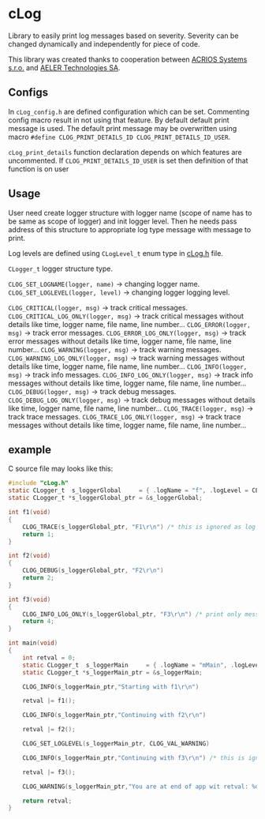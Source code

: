 # cLog

Library to easily print log messages based on severity. Severity can be changed dynamically and independently for piece of code.

This library was created thanks to cooperation between [ACRIOS Systems s.r.o.](https://acrios.com) and [AELER Technologies SA](https://www.aeler.com/).

## Configs

In `cLog_config.h` are defined configuration which can be set. Commenting config macro result in not using that feature. By default default print message is used. The default print message may be overwritten using macro `#define CLOG_PRINT_DETAILS_ID CLOG_PRINT_DETAILS_ID_USER`.

`cLog_print_details` function declaration depends on which features are uncommented. If `CLOG_PRINT_DETAILS_ID_USER` is set then definition of that function is on user

## Usage

User need create logger structure with logger name (scope of name has to be same as scope of logger) and init logger level. Then he needs pass address of this structure to appropriate log type message with message to print.

Log levels are defined using `CLogLevel_t` enum type in [cLog.h](cLog.h) file.

`CLogger_t` logger structure type.

`CLOG_SET_LOGNAME(logger, name)` -> changing logger name.
`CLOG_SET_LOGLEVEL(logger, level)` -> changing logger logging level.

`CLOG_CRITICAL(logger, msg)` -> track critical messages.
`CLOG_CRITICAL_LOG_ONLY(logger, msg)` -> track critical messages without details like time, logger name, file name, line number...
`CLOG_ERROR(logger, msg)` -> track error messages.
`CLOG_ERROR_LOG_ONLY(logger, msg)` -> track error messages without details like time, logger name, file name, line number...
`CLOG_WARNING(logger, msg)` -> track warning messages.
`CLOG_WARNING_LOG_ONLY(logger, msg)` -> track warning messages without details like time, logger name, file name, line number...
`CLOG_INFO(logger, msg)` -> track info messages.
`CLOG_INFO_LOG_ONLY(logger, msg)` -> track info messages without details like time, logger name, file name, line number...
`CLOG_DEBUG(logger, msg)` -> track debug messages.
`CLOG_DEBUG_LOG_ONLY(logger, msg)` -> track debug messages without details like time, logger name, file name, line number...
`CLOG_TRACE(logger, msg)` -> track trace messages.
`CLOG_TRACE_LOG_ONLY(logger, msg)` -> track trace messages without details like time, logger name, file name, line number...

## example

C source file may looks like this:

```C
#include "cLog.h"
static CLogger_t  s_loggerGlobal     = { .logName = "f", .logLevel = CLOG_VAL_DEBUG };
static CLogger_t *s_loggerGlobal_ptr = &s_loggerGlobal;

int f1(void)
{
    CLOG_TRACE(s_loggerGlobal_ptr, "F1\r\n") /* this is ignored as log level is set to CLOG_VAL_DEBUG */
    return 1;
}

int f2(void)
{
    CLOG_DEBUG(s_loggerGlobal_ptr, "F2\r\n")
    return 2;
}

int f3(void)
{
    CLOG_INFO_LOG_ONLY(s_loggerGlobal_ptr, "F3\r\n") /* print only message without details */
    return 4;
}

int main(void)
{
    int retval = 0;
    static CLogger_t  s_loggerMain     = { .logName = "mMain", .logLevel = CLOG_VAL_INFO };
    static CLogger_t *s_loggerMain_ptr = &s_loggerMain;

    CLOG_INFO(s_loggerMain_ptr,"Starting with f1\r\n")

    retval |= f1();

    CLOG_INFO(s_loggerMain_ptr,"Continuing with f2\r\n")

    retval |= f2();

    CLOG_SET_LOGLEVEL(s_loggerMain_ptr, CLOG_VAL_WARNING)

    CLOG_INFO(s_loggerMain_ptr,"Continuing with f3\r\n") /* this is ignored as log level was changed */

    retval |= f3();

    CLOG_WARNING(s_loggerMain_ptr,"You are at end of app wit retval: %d\r\n", retval)

    return retval;
}
```

